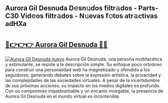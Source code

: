 ## Aurora Gil Desnuda D𝚎sn𝚞dos filtr𝚊dos - Parts-C30 Vid𝚎os filtr𝚊dos - N𝚞evas f𝚘tos atr𝚊ctivas adHXa

# <h2><a href="http://mb3463e.tromn.icu/?c=Aurora+Gil+Desnuda">🔗👉👉👉 Aurora Gil Desnuda 🔗🔗</a></h2>

[![Aurora Gil Desnuda nuevo](https://i.imgur.com/pEAQMta.gif)](http://mb3463e.tromn.icu/?c=Aurora+Gil+Desnuda)
Aurora Gil Desnuda, una persona multifacética y estimulante, se resiste a la descripción simple. Su enfoque poco ortodoxo para construir una personalidad web ha magnetizado y ofendido a los seguidores, generando debates sobre la expresión artística, la privacidad y las complejidades de las sociedades virtuales. A pesar de la incertidumbre de sus próximas acciones, su impacto en los medios digitales es profundo. Con un compromiso inquebrantable y un encanto innegable, la presencia de Aurora Gil Desnuda en el mundo virtual es incontenible.
